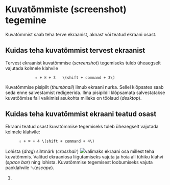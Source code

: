 # Kuvatõmmiste \(screenshot\) tegemine

Kuvatõmmist saab teha terve ekraanist, aknast või teatud ekraani osast.

## Kuidas teha kuvatõmmist tervest ekraanist

Tervest ekraanist kuvatõmmise \(_screenshot_\) tegemiseks tuleb üheaegselt vajutada kolmele klahvile 

                 ⇧ + ⌘ + 3   \(shift + command + 3\)

Kuvatõmmise pisipilt \(_thumbnail_\) ilmub ekraani nurka. Sellel klõpsates saab seda enne salvestamist redigeerida. Ilma pisipildil klõpsamata salvestatakse kuvatõõmise fail vaikimisi asukohta milleks on töölaud \(_desktop_\).

## Kuidas teha kuvatõmmist ekraani teatud osast

Ekraani teatud osast kuvatõmmise tegemiseks tuleb üheaegselt vajutada kolmele klahvile:

          ⇧ + ⌘ + 4 \(shift + command + 4\)

Lohista \(_drag_\) sihtmärk \(_crosshair_\) ![](https://support.apple.com/library/content/dam/edam/applecare/images/en_US/macos/macos-mojave-screenshot-crosshair-inline-icon.png)valimaks ekraani osa millest teha kuvatõmmis. Valitud ekraaniosa liigutamiseks vajuta ja hoia all tühiku klahvi \(_space bar_\) ning lohista. Kuvatõmmise tegemisest loobumiseks vajuta paoklahvile ␛\(_escape_\).

1. 
  


